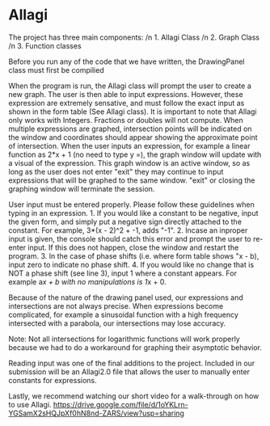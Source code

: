 # Allagi
The project has three main components:
    /n 1. Allagi Class
    /n 2. Graph Class
    /n 3. Function classes

Before you run any of the code that we have written, the DrawingPanel class must first be compilied 

When the program is run, the Allagi class will prompt the user to create a new graph. The user is then
able to input expressions. However, these expression are extremely sensative, and must follow the exact input
as shown in the form table (See Allagi class). It is important to note that Allagi only works with Integers.
Fractions or doubles will not compute. When multiple expressions are graphed, intersection points will be indicated 
on the window and coordinates should appear showing the approximate point of intersection.
When the user inputs an expression, for example a linear function as 2*x + 1 (no need to type y =), the graph
window will update with a visual of the expression. This graph window is an active window, so as long as the user
does not enter "exit" they may continue to input expressions that will be graphed to the same window. "exit" or 
closing the graphing window will terminate the session. 

User input must be entered properly. Please follow these guidelines when typing in an expression. 
    1. If you would like a constant to be negative, input the given form, and simply put a negative sign 
        directly attached to the constant. For example, 3*(x - 2)^2 + -1, adds "-1". 
    2. Incase an inproper input is given, the console should catch this error and prompt the user to 
        re-enter input. If this does not happen, close the window and restart the program.
    3. In the case of phase shifts (i.e. where form table shows "x - b), input zero to indicate no phase shift.
    4. If you would like no change that is NOT a phase shift (see line 3), input 1 where a constant appears. 
        For example a*x + b with no manipulations is 1*x + 0. 

Because of the nature of the drawing panel used, our expressions and intersections are not always precise. 
When expressions become complicated, for example a sinusoidal function with a high frequency intersected with 
a parabola, our intersections may lose accuracy. 

Note: Not all intersections for logarithmic functions will work properly because we 
        had to do a workaround for graphing their asymptotic behavior. 

Reading input was one of the final additions to the project. Included in our submission will be an Allagi2.0 file
that allows the user to manually enter constants for expressions.  

Lastly, we recommend watching our short video for a walk-through on how to use Allagi. 
https://drive.google.com/file/d/1oYKLrn-YGSamX2sHQJpXf0hN8nd-ZARS/view?usp=sharing
